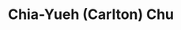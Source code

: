 ---
title: "Chia-Yueh (Carlton) Chu"
presenter_id: chia-yueh_chu
layout: member_all_presentations
permalink: /member_full_publications/:presenter_id/
---